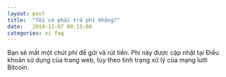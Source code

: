 ```yaml
---
layout: post
title:  "Tôi có phải trả phí không?"
date:   2014-11-07 00:15:00
categories: vi faq
---
```


Bạn sẽ mất một chút phí để gửi và rút tiền. Phí này được cập nhật tại Điều khoản sử dụng của trang web, tùy theo tình trạng xử lý của mạng lưới Bitcoin.